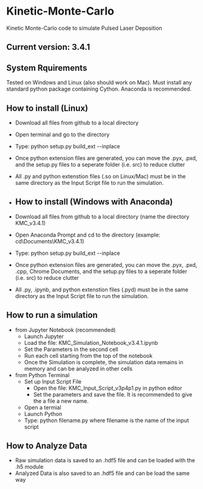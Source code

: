 # Kinetic-Monte-Carlo
Kinetic Monte-Carlo code to simulate Pulsed Laser Deposition

## Current version: 3.4.1

## System Rquirements
Tested on Windows and Linux (also should work on Mac).
Must install any standard python package containing Cython. Anaconda is recommended.


## How to install (Linux)
- Download all files from github to a local directory
- Open terminal and go to the directory
- Type: python setup.py build_ext --inplace
- Once python extension files are generated, you can move the .pyx, .pxd, and the setup.py files to a seperate folder (i.e. src) to reduce clutter
- All .py and python extenstion files (.so on Linux/Mac) must be in the same directory as the Input Script file to run the simulation.

- ## How to install (Windows with Anaconda)
- Download all files from github to a local directory (name the directory KMC_v3.4.1)
- Open Anaconda Prompt and cd to the directory (example: cd\Documents\KMC_v3.4.1)
- Type: python setup.py build_ext --inplace
- Once python extension files are generated, you can move the .pyx, .pxd, .cpp, Chrome Documents, and the setup.py files to a seperate folder (i.e. src) to reduce clutter
- All .py, .ipynb, and python extenstion files (.pyd) must be in the same directory as the Input Script file to run the simulation.


## How to run a simulation
- from Jupyter Notebook (recommended)
  - Launch Jupyter
  - Load the file: KMC_Simulation_Notebook_v3.4.1.ipynb
  - Set the Parameters in the second cell
  - Run each cell starting from the top of the notebook
  - Once the Simulation is complete, the simulation data remains in memory and can be analyzed in other cells
- from Python Terminal
  - Set up Input Script File
    - Open the file: KMC_Input_Script_v3p4p1.py in python editor
    - Set the parameters and save the file. It is recommended to give the a file a new name.
  - Open a termial
  - Launch Python
  - Type: python filename.py where filename is the name of the input script

## How to Analyze Data
- Raw simulation data is saved to an .hdf5 file and can be loaded with the .h5 module
- Analyzed Data is also saved to an .hdf5 file and can be load the same way
